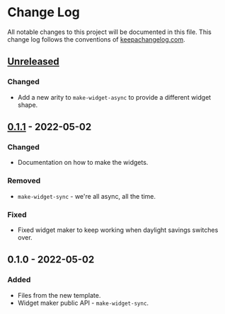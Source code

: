 # Change Log
All notable changes to this project will be documented in this file. This change log follows the conventions of [keepachangelog.com](http://keepachangelog.com/).

## [Unreleased]
### Changed
- Add a new arity to `make-widget-async` to provide a different widget shape.

## [0.1.1] - 2022-05-02
### Changed
- Documentation on how to make the widgets.

### Removed
- `make-widget-sync` - we're all async, all the time.

### Fixed
- Fixed widget maker to keep working when daylight savings switches over.

## 0.1.0 - 2022-05-02
### Added
- Files from the new template.
- Widget maker public API - `make-widget-sync`.

[Unreleased]: https://github.com/your-name/frinra/compare/0.1.1...HEAD
[0.1.1]: https://github.com/your-name/frinra/compare/0.1.0...0.1.1
